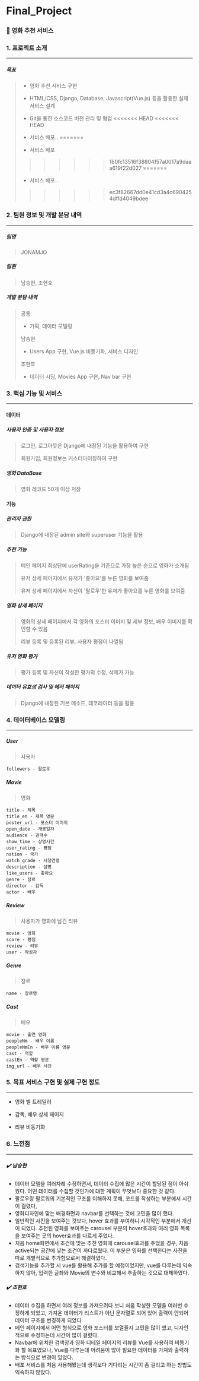 # Final_Project

### :movie_camera: 영화 추천 서비스



### 1. 프로젝트 소개

------

##### 목표

>- 영화 추천 서비스 구현
>
>- HTML/CSS, Django, Database, Javascript(Vue.js) 등을 활용한 실제 서비스 설계
>- Git을 통한 소스코드 버전 관리 및 협업
<<<<<<< HEAD
<<<<<<< HEAD
>- 서비스 배포..
=======
>- 서비스 배포
>>>>>>> 160fc13516f38804f57a0017a9daaa619f22d027
=======
>- 서비스 배포..
>>>>>>> ec3f82667dd0e41cd3a4c6904254dffd4049bdee



### 2. 팀원 정보 및 개발 분담 내역

------

##### 팀명

> JONAMJO

#####  팀원

> 남승현, 조현호

#####  개발 분담 내역

> 공통
>
> - 기획, 데이터 모델링
>
> 남승현
>
> - Users App 구현, Vue.js 비동기화, 서비스 디자인
>
> 조현호
>
> - 데이터 시딩, Movies App 구현, Nav bar 구현



### 3. 핵심 기능 및 서비스

------

#### 데이터

#####  사용자 인증 및 사용자 정보

> 로그인, 로그아웃은 Django에 내장된 기능을 활용하여 구현
>
> 회원가입, 회원정보는 커스터마이징하여 구현

#####  영화 DataBase
> 영화 레코드 50개 이상 저장



#### 기능

#####  관리자 권한
> Django에 내장된 admin site와 superuser 기능을 활용

#####  추천 기능

> 메인 페이지 최상단에 userRating을 기준으로 가장 높은 순으로 영화가 소개됨
>
> 유저 상세 페이지에서 유저가 '좋아요'를 누른 영화를 보여줌
>
> 유저 상세 페이지에서 자신이 '팔로우'한 유저가 좋아요를 누른 영화를 보여줌

#####  영화 상세 페이지

> 영화의 상세 페이지에서 각 영화의 포스터 이미지 및 세부 정보, 배우 이미지를 확인할 수 있음
>
> 리뷰 등록 및 등록된 리뷰, 사용자 평점이 나열됨

#####  유저 영화 평가
> 평가 등록 및 자신이 작성한 평가의 수정, 삭제가 가능

#####  데이터 유효성 검사 및 에러 페이지
> Django에 내장된 기본 메소드, 데코레이터 등을 활용



### 4. 데이터베이스 모델링

------

##### User

> 사용자

```
followers - 팔로우
```

##### Movie

> 영화

```
title - 제목
title_en - 제목 영문
poster_url - 포스터 이미지
open_date - 개봉일자
audience - 관객수
show_time - 상영시간
user_rating - 평점
nation - 국가
watch_grade - 시청연령
description - 설명
like_users - 좋아요
genre - 장르
director - 감독
actor - 배우
```

##### Review

> 사용자가 영화에 남긴 리뷰

```
movie - 영화
score - 평점
review - 리뷰
user - 작성자
```

##### Genre

>장르

```
name - 장르명
```

##### Cast

> 배우

```
movie - 출연 영화
peopleNm - 배우 이름
peopleNmEn - 배우 이름 영문
cast - 역할
castEn - 역할 영문
img_url - 배우 사진
```



### 5. 목표 서비스 구현 및 실제 구현 정도

------

* 영화 별 트레일러

* 감독, 배우 상세 페이지


- 리뷰 비동기화



### 6. 느낀점

------

#####  :heavy_check_mark: 남승현

- 데이터 모델을 여러차례 수정하면서, 데이터 수집에 많은 시간이 할당된 점이 아쉬웠다. 어떤 데이터를 수집할 것인가에 대한 계획이 무엇보다 중요한 것 같다.
- 팔로우랑 팔로워의 기본적인 구조를 이해하지 못해, 코드를 작성하는 부분에서 시간이 걸렸다, 
- 영화디자인에 맞는 배경화면과 navbar를 선택하는 것에 고민을 많이 했다.
- 일반적인 사진을 보여주는 것보다, hover 효과를 부여하니 시각적인 부분에서 개선이 되었다. 추천된 영화를 보여주는 carousel 부분의 hover효과와 여러 영화 목록을 보여주는 곳의 hover효과를 다르게 주었다.
- 처음 home화면에서 조건에 맞는 추천 영화에 carousel효과를 주었을 경우, 처음 active되는 공간에 넣는 조건이 까다로웠다. 이 부분은 영화를 선택한다는 사진을 따로 개별적으로 추가함으로써 해결하였다.
- 검색기능을 추가할 시 vue를 활용해 추가를 할 예정이었지만, vue를 다루는데 익숙하지 않아, 입력한 글좌와 Movie의 변수와 비교해서 추출하는 것으로 대체하였다.



#####  :heavy_check_mark: 조현호

- 데이터 수집을 하면서 여러 정보를 가져오려다 보니 처음 작성한 모델을 여러번 수정하게 되었고, 가져온 데이터가 리스트가 아닌 문자열로 되어 있어 출력이 안되어 데이터 구조를 변경하게 되었다.
- 메인 페이지에서 어떤 형식으로 영화 포스터를 보열줄지 고민을 많이 했고, 디자인적으로 수정하는데 시간이 많이 걸렸다.
- Navbar에 위치한 검색창과 영화 디테일 페이지의 리뷰를 Vue를 사용하여 비동기화 할 목표였으나, Vue를 다루는데 어려움이 많아 필요한 데이터를 가져와 출력하는 방식으로 변경이 있었다.
- 배포 서비스를 처음 사용해봤는데 생각보다 기다리는 시간이 좀 걸리고 하는 방법도 익숙하지 않았다.



